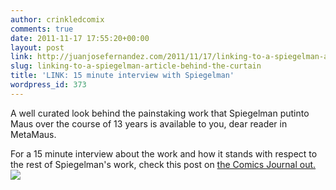 ```yaml
---
author: crinkledcomix
comments: true
date: 2011-11-17 17:55:20+00:00
layout: post
link: http://juanjosefernandez.com/2011/11/17/linking-to-a-spiegelman-article-behind-the-curtain/
slug: linking-to-a-spiegelman-article-behind-the-curtain
title: 'LINK: 15 minute interview with Spiegelman'
wordpress_id: 373
---
```


A well curated look behind the painstaking work that Spiegelman putinto Maus over the course of 13 years is available to you, dear reader in MetaMaus.

For a 15 minute interview about the work and how it stands with respect to the rest of Spiegelman's work, check this post on [the Comics Journal out.](http://www.tcj.com/an-art-spiegelman-interview/)[![](http://fernandezjuanjose.files.wordpress.com/2011/11/metamaus_af.jpg)](http://fernandezjuanjose.files.wordpress.com/2011/11/metamaus_af.jpg)
